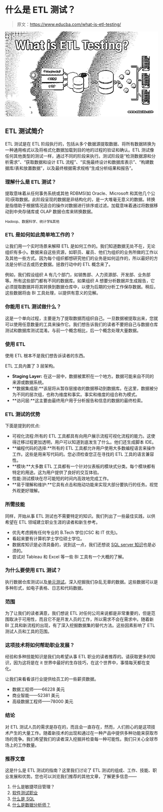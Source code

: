 # 什么是 ETL 测试？

> 原文：<https://www.educba.com/what-is-etl-testing/>

![What is ETL Testing?](img/6bec6361a7254b8dbbbfa7cbf7e4afae.png)



## ETL 测试简介

ETL 测试是在 ETL 阶段执行的，包括从多个数据源提取数据、将所有数据转换为一种通用格式以及将格式化数据加载到目的地的过程的验证和确认。ETL 测试像任何其他类型的测试一样，通过不同的阶段来执行。测试阶段是“检测数据源和分析需求”、“获取数据和设计 ETL 流程”、“实施最终设计和数据库表示”、“构建数据库/表和放置数据”，以及最终根据需求规格“生成分析结果和报告”。

### 理解什么是 ETL 测试？

提取意味着从任何事务系统或其他 RDBMS(如 Oracle、Microsoft 和其他几个公司)获取数据。此阶段呈现的数据是非结构化的，是一大堆毫无意义的数据。转换是指借助于根据情况适合的操作对数据进行排序或过滤。加载意味着通过将数据移动到中央存储库或 OLAP 数据仓库来转换数据。

<small>Hadoop、数据科学、统计学&其他</small>

### ETL 是如何如此简单地工作的？

让我们用一个实时场景来解释 ETL 是如何工作的。我们知道数据无处不在，无论组织有多小。数据来自这些资源，如职员、雇员、他们为组织的业务所做的工作以及其他一些方式。因为每个组织都想研究他们的业务是如何运作的，所以最好的方法是分析过去或历史数据。拯救行动中的 ETL 概念来了。

例如，我们假设组织 A 有几个部门，如销售部、人力资源部、开发部、业务部等。所有这些部门都有不同的数据库。如果组织 A 想要分析数据并生成报告，它必须提取数据并将其转换到数据仓库中，以便为后期的分析工作保存数据。稍后，这些数据将由 BI 工具处理，以提供有意义的见解。

### 你能用 ETL 测试做什么？

这是一个单向过程，主要是为了提取数据而组织自己。一旦数据被提取出来，您就可以使用任意数量的工具来操作它。我们想告诉我们的读者不要把自己与数据仓库测试和数据库测试混淆。与前一个概念相比，后一个概念处理大量数据。

### 使用 ETL

使用 ETL 根本不是我们想告诉读者的东西。

ETL 工具内置了 3 层架构。

*   **Staging Layer:** 在这一层中，数据被累积在一个地方。数据可能来自不同的来源或数据系统。
*   **数据集成层:**该层将从暂存层接收的数据移动到数据库。在这里，数据被分为不同的层次组，也称为维度和事实。事实和维度的组合称为模式。
*   **访问层:**这主要由最终用户用于分析报告和信息的数据的最终检索。

### ETL 测试的优势

下面是提到的优点:

*   可视化流程:所有的 ETL 工具都具有向用户展示流程可视化流程的能力。这使得迁移过程更加透明，用户可以知道到底发生了什么。他们还生成脚本 IDE。
*   **编程代码的选择:**所有的 ETL 工具都允许用户使用大多数编程语言来操作工作。这些是用来写代码的。您必须检查您正在寻找的 ETL 工具的语言兼容性。
*   **模块:**大多数 ETL 工具都有一个针对仪表板的模块式分类。每个模块都有特定的用途。这为用户提供了良好的交互体验。
*   性能:测试模块在尽可能短的时间内高效地完成工作。
*   **易于理解和维护:**它具有点击和拖动功能来实现大部分要执行的任务。视觉外观更好理解。

### 所需技能

同样，开始从事 ETL 测试也不需要特定的知识。我们列出了一些最佳实践，以供希望在 ETL 领域建立职业生涯的读者和新生参考。

*   优先考虑拥有任何专业的 B.Tech 学位(CSC 和 IT 优先)。
*   看起来要有计算机学士学位硕士学位。
*   数据库知识是必须具备的，说到这一点，我们还想说 [SQL server 知识](https://www.educba.com/what-is-sql-server/)也是必须的。
*   尝试对 Tableau 和 Excel 等一些 BI 工具有一个大概的了解。

### 为什么要使用 ETL 测试？

执行数据仓库测试以及[单元测试](https://www.educba.com/unit-testing/)。深入挖掘我们杂乱无章的数据。这些数据可以是多种形式，如电子表格、日志和代码数据。

### 范围

为了让我们的读者满意，我们想说 ETL 对任何公司来说都是非常重要的，但是范围取决于可用性，而且它不是开发人员的工作，所以需求不会在需求中。随着新 BI 工具和新流程的出现，有了深入挖掘数据集的替代方法。这些因素影响了 ETL 测试人员和工具的范围。

### 这项技术将如何帮助职业发展？

经验和多种技能知识是我们向希望从事 ETL 职业的读者推荐的。请获取更多的知识，因为这将是在 it 世界中最好的生存技巧，在这个世界中，事情每天都在变化。

让我们来看看该行业提供给员工的一些薪资数据。

*   数据工程师——66228 美元
*   商业智能——52381 美元
*   高级数据工程师——78000 美元

### 结论

对 ETL 测试人员的需求是存在的，而且会一直存在，然而，人们担心的是这项技术产生的大量工作。随着新技术的出现和通过在一种产品中提供多种功能来获取市场的竞争。我们希望我们的读者深入挖掘并检查每一种可能性。我们只关心全球市场上的工作数量。

### 推荐文章

这是什么是 ETL 测试的指南？这里我们讨论了 ETL 测试的组成、工作、技能、职业发展和优势。您也可以浏览我们推荐的其他文章，了解更多信息——

1.  什么是敏捷项目管理？
2.  [软件测试职业](https://www.educba.com/careers-in-software-testing/)
3.  [什么是 SQL](https://www.educba.com/what-is-sql/)
4.  [什么是数据分析师？](https://www.educba.com/what-is-data-analyst/)





